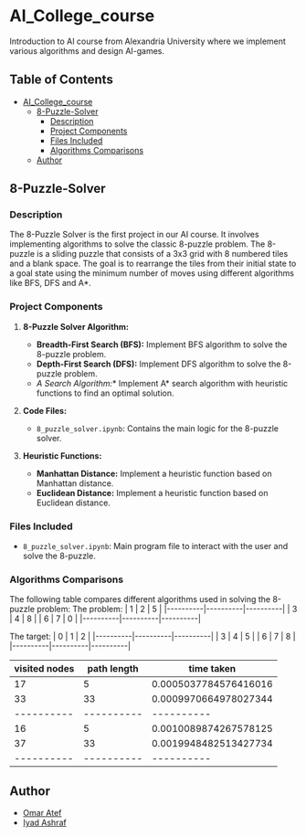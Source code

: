 # AI_College_course
Introduction to AI course from Alexandria University where we implement various algorithms and design AI-games.


## Table of Contents
- [AI_College_course](#AI_College_course)
  - [8-Puzzle-Solver](#8-Puzzle-Solver)
    - [Description](#Description)
    - [Project Components](#Project-Components)
    - [Files Included](#Files-included)
    - [Algorithms Comparisons](#Algorithms-Comparisons)
  - [Author](#author)

## 8-Puzzle-Solver

### Description
The 8-Puzzle Solver is the first project in our AI course. It involves implementing algorithms to solve the classic 8-puzzle problem. The 8-puzzle is a sliding puzzle that consists of a 3x3 grid with 8 numbered tiles and a blank space. The goal is to rearrange the tiles from their initial state to a goal state using the minimum number of moves using different algorithms like BFS, DFS and A*. 

### Project Components
1. **8-Puzzle Solver Algorithm:**
   - **Breadth-First Search (BFS):** Implement BFS algorithm to solve the 8-puzzle problem.
   - **Depth-First Search (DFS):** Implement DFS algorithm to solve the 8-puzzle problem.
   - **A* Search Algorithm:** Implement A* search algorithm with heuristic functions to find an optimal solution.

2. **Code Files:**
   - `8_puzzle_solver.ipynb`: Contains the main logic for the 8-puzzle solver.

3. **Heuristic Functions:**
   - **Manhattan Distance:** Implement a heuristic function based on Manhattan distance.
   - **Euclidean Distance:** Implement a heuristic function based on Euclidean distance.

### Files Included
- `8_puzzle_solver.ipynb`: Main program file to interact with the user and solve the 8-puzzle.

### Algorithms Comparisons
The following table compares different algorithms used in solving the 8-puzzle problem:
The problem:
| 1 | 2 | 5 |
|----------|----------|----------|
| 3 | 4 | 8 |
| 6 | 7 | 0 |
|----------|----------|----------|

The target:
| 0 | 1 | 2 |
|----------|----------|----------|
| 3 | 4 | 5 |
| 6 | 7 | 8 |
|----------|----------|----------|

| visited nodes | path length | time taken |
|----------|----------|----------|
| 17 | 5 | 0.0005037784576416016 |
| 33 | 33 | 0.0009970664978027344 |
|----------|----------|----------|
| 16 | 5 | 0.0010089874267578125 |
| 37 | 33 | 0.0019948482513427734 |
|----------|----------|----------|

## Author
- [Omar Atef](https://github.com/Omar-Atef-Bakr)
- [Iyad Ashraf](https://github.com/eyadashrafkh)


